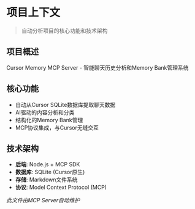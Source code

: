 # 项目上下文

> 自动分析项目的核心功能和技术架构

## 项目概述

Cursor Memory MCP Server - 智能聊天历史分析和Memory Bank管理系统

## 核心功能

- 自动从Cursor SQLite数据库提取聊天数据
- AI驱动的内容分析和分类
- 结构化的Memory Bank管理
- MCP协议集成，与Cursor无缝交互

## 技术架构

- **后端**: Node.js + MCP SDK
- **数据库**: SQLite (Cursor原生)
- **存储**: Markdown文件系统
- **协议**: Model Context Protocol (MCP)

*此文件由MCP Server自动维护*
